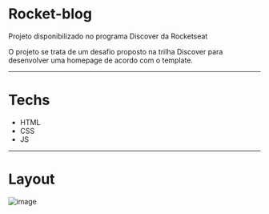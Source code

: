 # Rocket-blog
Projeto disponibilizado no programa Discover da Rocketseat

O projeto se trata de um desafio proposto na trilha Discover para desenvolver uma homepage de acordo com o template.

---
# **Techs**


- HTML
- CSS
- JS

---
# Layout

![image](https://user-images.githubusercontent.com/101216880/180834555-efd74289-cded-4f43-becf-12267525a661.png)
